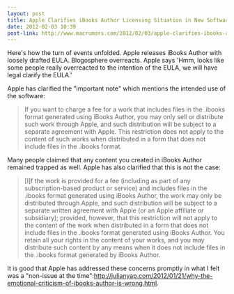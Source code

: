 ```yaml
---
layout: post
title: Apple Clarifies iBooks Author Licensing Situation in New Software Update
date: 2012-02-03 10:39
post-link: http://www.macrumors.com/2012/02/03/apple-clarifies-ibooks-author-licensing-situation-in-new-software-update/
---
```


Here's how the turn of events unfolded.  Apple releases iBooks Author with loosely drafted EULA.  Blogosphere overreacts.  Apple says 'Hmm, looks like some people really overreacted to the intention of the EULA, we will have legal clarify the EULA.'

Apple has clarified the "important note" which mentions the intended use of the software:

> If you want to charge a fee for a work that includes files in the .ibooks format generated using iBooks Author, you may only sell or distribute such work through Apple, and such distribution will be subject to a separate agreement with Apple. This restriction does not apply to the content of such works when distributed in a form that does not include files in the .ibooks format.

Many people claimed that any content you created in iBooks Author remained trapped as well.  Apple has also clarified that this is not the case:

> [I]f the work is provided for a fee (including as part of any subscription-based product or service) and includes files in the .ibooks format generated using iBooks Author, the work may only be distributed through Apple, and such distribution will be subject to a separate written agreement with Apple (or an Apple affiliate or subsidiary); provided, however, that this restriction will not apply to the content of the work when distributed in a form that does not include files in the .ibooks format generated using iBooks Author. You retain all your rights in the content of your works, and you may distribute such content by any means when it does not include files in the .ibooks format generated by iBooks Author.

It is good that Apple has addressed these concerns promptly in what I felt was a "non-issue at the time":http://julianyap.com/2012/01/21/why-the-emotional-criticism-of-ibooks-author-is-wrong.html.

